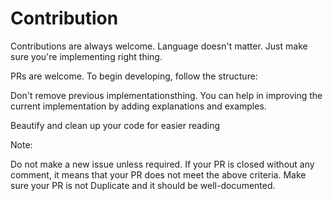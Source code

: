 # Contribution

Contributions are always welcome. Language doesn't matter. Just make sure you're implementing right thing.

PRs are welcome. To begin developing, follow the structure:

Don't remove previous implementationsthing. You can help in improving the current implementation by adding explanations and examples.

Beautify and clean up your code for easier reading

Note:

Do not make a new issue unless required.
If your PR is closed without any comment, it means that your PR does not meet the above criteria.
Make sure your PR is not Duplicate and it should be well-documented.
